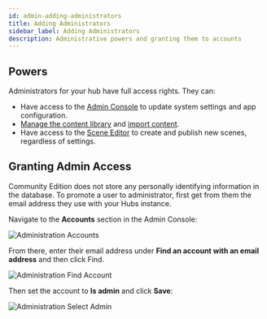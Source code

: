 ```yaml
---
id: admin-adding-administrators
title: Adding Administrators
sidebar_label: Adding Administrators
description: Administrative powers and granting them to accounts
---
```


## Powers

Administrators for your hub have full access rights. They can:

- Have access to the [Admin Console](./admin-getting-started) to update system settings and app configuration.
- [Manage the content library](./admin-managing-content) and [import content](./admin-importing-content).
- Have access to the [Scene Editor](./spoke-creating-projects.md) to create and publish new scenes, regardless of settings.

## Granting Admin Access

Community Edition does not store any personally identifying information in the database.
To promote a user to administrator, first get from them the email address they use with your Hubs instance.

Navigate to the **Accounts** section in the Admin Console:

![Administration Accounts](img/hubs-cloud-accounts.jpeg)

From there, enter their email address under **Find an account with an email address** and then click Find.

![Administration Find Account](img/admin-find-account-email.png)

Then set the account to **Is admin** and click **Save**:

![Administration Select Admin](img/hubs-cloud-select-admin.jpeg)
